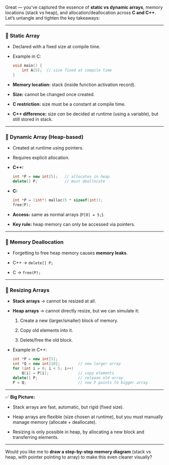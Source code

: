 Great — you’ve captured the essence of **static vs dynamic arrays**, memory locations (stack vs heap), and allocation/deallocation across **C and C++**. Let’s untangle and tighten the key takeaways:

---

### 🔹 Static Array

- Declared with a fixed size at compile time.
    
- Example in C:
    
    ```c
    void main() {
        int A[5];  // size fixed at compile time
    }
    ```
    
- **Memory location:** stack (inside function activation record).
    
- **Size:** cannot be changed once created.
    
- **C restriction:** size must be a constant at compile time.
    
- **C++ difference:** size _can_ be decided at runtime (using a variable), but still stored in stack.
    

---

### 🔹 Dynamic Array (Heap-based)

- Created at runtime using pointers.
    
- Requires explicit allocation.
    
- **C++:**
    
    ```cpp
    int *P = new int[5];   // allocates in heap
    delete[] P;            // must deallocate
    ```
    
- **C:**
    
    ```c
    int *P = (int*) malloc(5 * sizeof(int));  
    free(P);  
    ```
    
- **Access:** same as normal arrays (`P[0] = 5;`).
    
- **Key rule:** heap memory can only be accessed via pointers.
    

---

### 🔹 Memory Deallocation

- Forgetting to free heap memory causes **memory leaks**.
    
- C++ → `delete[] P;`
    
- C → `free(P);`
    

---

### 🔹 Resizing Arrays

- **Stack arrays** → cannot be resized at all.
    
- **Heap arrays** → cannot directly resize, but we can simulate it:
    
    1. Create a new (larger/smaller) block of memory.
        
    2. Copy old elements into it.
        
    3. Delete/free the old block.
        
- Example in C++:
    
    ```cpp
    int *P = new int[5];
    int *Q = new int[10];        // new larger array
    for (int i = 0; i < 5; i++) 
        Q[i] = P[i];             // copy elements
    delete[] P;                  // release old array
    P = Q;                       // now P points to bigger array
    ```
    

---

✅ **Big Picture:**

- Stack arrays are fast, automatic, but rigid (fixed size).
    
- Heap arrays are flexible (size chosen at runtime), but you must manually manage memory (allocate + deallocate).
    
- Resizing is only possible in heap, by allocating a new block and transferring elements.
    

---

Would you like me to **draw a step-by-step memory diagram** (stack vs heap, with pointer pointing to array) to make this even clearer visually?